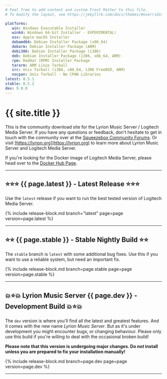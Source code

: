 ```yaml
---
# Feel free to add content and custom Front Matter to this file.
# To modify the layout, see https://jekyllrb.com/docs/themes/#overriding-theme-defaults

platforms:
   win: Windows Executable Installer
   win64: Windows 64-bit Installer - EXPERIMENTAL!
   osx: Apple macOS Installer
   debamd64: Debian Installer Package (x86_64)
   debarm: Debian Installer Package (ARM)
   debi386: Debian Installer Package (i386)
   deb: Debian Installer Package (i386, x86_64, ARM)
   rpm: RedHat (RPM) Installer Package
   tararm: ARM Linux Tarball
   src: Unix Tarball (i386, x86_64, i386 FreeBSD, ARM)
   nocpan: Unix Tarball - No CPAN Libraries
latest: 8.5.1
stable: 8.5.2
dev: 9.0.0
---
```


# {{ site.title }}

This is the community download site for the Lyrion Music Server / Logitech Media Server. If you have any questions or feedback,
don't hesitate to get in touch with the community over at the [Squeezebox Community Forums](https://forums.slimdevices.com/).
Or visit [https://lyrion.org](https://lyrion.org) to learn more about Lyrion Music Server and
Logitech Media Server.

If you're looking for the Docker image of Logitech Media Server, please head over to the [Docker Hub Page](https://hub.docker.com/r/lmscommunity/logitechmediaserver).

---
## ⭐️⭐️⭐️ {{ page.latest }} - Latest Release ⭐️⭐️⭐️

Use the `latest` release if you want to run the best tested version of Logitech Media Server.

{% include release-block.md branch="latest" page=page version=page.latest %}

---

## ⭐️⭐️ {{ page.stable }} - Stable Nightly Build ⭐️⭐️

The `stable` branch is `latest` with some additional bug fixes. Use this if you want to use a reliable system,
but need an important fix.

{% include release-block.md branch=page.stable page=page version=page.stable %}

---

## 💥⭐️💥 Lyrion Music Server {{ page.dev }} - Development Build 💥⭐️💥

The `dev` version is where you'll find all the latest and greatest features. And it comes with the new name
*Lyrion Music Server*. But as it's under development
you might encounter bugs, or changing behaviour. Please only use this build if you're willing to deal with
the occasional broken build!

**Please note that this version is undergoing major changes. Do _not_ install unless you are prepared to fix
your installation manually!**

{% include release-block.md branch=page.dev page=page version=page.dev %}

---